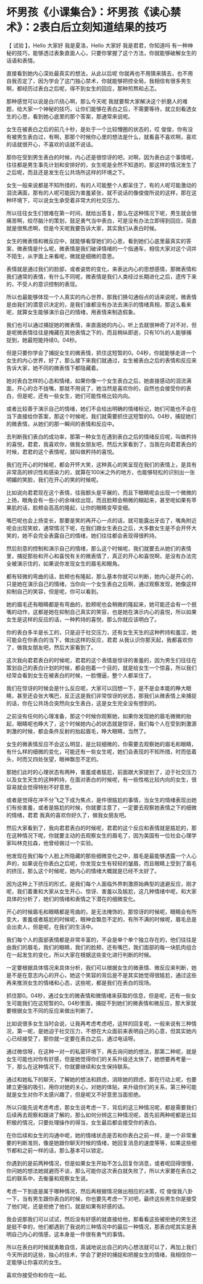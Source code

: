 # 坏男孩《小课集合》：坏男孩《读心禁术》：2表白后立刻知道结果的技巧

【 试验 】，Hello 大家好 我是夏洛，Hello 大家好 我是君君，你知道吗 有一种神秘的技巧，能够透过表象直面人心，只要你掌握了这个方法，你就能够破解女生的话语和表情。

直接看到她内心深处最真实的想法，从此以后呢 你就再也不用猜来猜去，也不用自我否定了，因为学会了这门独心禁术，你就能够把控全局，我相信有很多男生啊，都经历过表白之后呢，得不到女生的回应，那种煎熬和忐忑。

那种感觉可以说是白爪挠心啊，那么今天呢 我就要帮大家解决这个折磨人的难题，给大家一个神秘的技巧，让你们能够在表白之后，不需要等待，就立刻看透女生的心思，看到她心底里的那个答案，那通常来说呢。

女生在被表白之后的前几十秒，是处于一个比较懵圈的状态的，哎 俊俊，你有没有被男生表白过，有啊，那那个时候你心里的想法是什么，就看喜不喜欢啊，喜欢的话就很开心，不喜欢的话就不说话。

那你在受到男生表白的时候，内心还是很惊讶的吧，对啊，因为表白这个事情呢，往往都是男生事先计划和安排好的，女生呢是全然不知道的，那这样的情况发生了之后呢，而且还是发生在公共场所这样的环境之下。

女生一般来说都是不知所措的，有的人可能整个人都呆住了，有的人呢可能激动的泪流满面，那有的人呢可能因为害羞紧张，就不说话的像俊俊所说的这样，那在这种环境下，可以说女生承受着非常大的社交压力。

所以往往女生们很难在第一时间，就给出答复，那么在这种情况下呢，男生就会很痛苦啊，绞尽脑汁的策划，鼓足勇气当中表白，可是没有办法立即得到回应，简直就是很焦虑啊，但是今天呢我要告诉大家，其实我们从表白时候。

女生的微表情和微反应中，就能够看穿她们的心思，看到她们心底里最真实的答案，微表情是什么呢，微表情是我们破译情绪的一个指通车，相信大家对这个词并不陌生，从字面上来看呢，微就是细微的意思。

表情就是通过我们的脸部，或者姿势的变化，来表达内心的思想感情，那微表情和我们通常的表情，有什么不同呢，微表情是我们人类经过长期进化之后，遗传下来的，不受人的意识控制的表现。

所以也最能够体现一个人真实的内心世界，那我们换句通俗点的话来说呢，微表情是由我们的潜意识决定的，是我们谁都没有办法去演示的情绪真相，那这么看来呢，就算女生能够演示自己的情绪，用表情来制造假象。

我们也可以通过捕捉她的微表情，来直面她的内心，听上去就很神奇了对不对，但是呢微表情往往是掩藏在其他表情之下的，而且稍纵即逝，只有10%的人能够捕捉到，她最短能持续0。04秒。

但是只要你学会了捕捉女生的微表情，抓住这短暂的0。04秒，你就能够走进一个女生的内心世界，好了，那么接下来我们就通过，女生被表白之后的表情和反应来告诉大家，她不同的微表情下都隐藏着。

她对表白怎样的心态和情绪，如果你像一个女生表白之后，她直接感动的泪流满面，开心的合不拢嘴，那就不用说了，她当然是喜欢你的，自然也会接受你的表白，但是呢，还有一些女生，她们可能性格比较内向。

或者比较善于演示自己的情绪，她们不会给出明确的情绪标记，她们可能也不会在当下直接给你答案，那这个时候呢，我们就需要抓住这短暂的0。04秒，捕捉她们的微表情，从她们的那一瞬间的表情和反应中。

去判断我们表白的成功率，那第一种女生在遇到表白之后的情绪反应呢，叫做矜持的喜悦，君君，我喜欢你，做我女朋友吧，然后大家看到了，当我在向君君表白的时候，君君的这个表情呢，就叫做矜持的喜悦。

我们在开心的时候呢，都会开怀大笑，这种真心的笑呈现在我们的表情上，是具有非常高的辨识性和感染力的，就算在100米之外的地方，也能够轻松的识别出一张明媚的笑脸，我们在开心的笑的时候呢。

比如说向君君现在这个表情，往我额头是平展的，而且下眼睛呢会出现一个微微的上扬，眼角会有一些小的余味纹出现，而且脸颊会稍微的糊起来，甚至呢如果有苹果肌的话，脸颊会高高的隆起，让你的眼睛变窄变细。

嘴巴呢也会上扬变长，那要是笑的再开心一点的话，就可能露出牙齿了，嘴角附近呢会出现笑蚊，通常情况下呢，在我们跟女生表白之后，大多数女生是不会开怀大笑的，她不会完全表露自己的情绪，她们往往都会表现得很矜持。

然后刻意的控制和演示自己的情绪，那么这个时候呢，我们就要去从她们的表情里，捕捉那些和开心和喜悦有关的微表情了，真正的开心和喜悦啊，是没有办法完全被演示住的，如果说你发现女生的眉毛和眼角。

都有轻微的弯曲的话，脸颊也有隆起，那么基本你就可以判断，她内心是开心的，只是她在演示自己的情绪，当你向一个女生表白之后啊，通过观察发现，她像这样抑制自己的笑容，但是呢，你可以看到。

她的眉毛还有眼睛都是有弯曲的，脸颊呢也会稍微的隆起来，她可能还会有一个抿嘴的动作，这都是她在抑制自己真实的笑容，也是她在演示内心的喜悦，所以如果女生是这样的反应的话，一种矜持的喜悦，那么你就应该明白了。

你的表白多半是长工的，只是迫于社交压力，还有女生天生的这种矜持和羞涩，她可能会在你表白的当下，做出这样的反应，君君 从我认识你那天起，我都喜欢你了，做我女朋友吧，然后大家看到了。

这次我向君君表白的时候呢，君君的这个表情是惊讶的害羞的，因为男生们往往在策划自己的表白计划的时候，都会抱着一个目的，就是给女生一个惊喜，所以我们经常会看到女生在被表白的时候，一脸懵逼，整个人都呆住了。

我们在惊讶的时候会是什么反应呢，大家可以回想一下，是不是会本能的睁大眼睛，甚至还会张大嘴巴，反正这是我们非常惊讶的状态，那我们从微表情上来捕捉的话，你在公共场合突然向女生表白，这是女生完全没有想到的。

之前没有任何的心理准备，那这个时候你观察她，如果你发现她的眉毛微微的抬起，眼睛呢也睁大了，这个时候她内心的状态就是惊讶，我们每个人在受到刺激源刺激的时候，都会条件反射的抬起眉毛，睁大眼睛，当然了。

女生的微表情反应不会这么明显，是比较细微的，你需要去观察她的眉毛和眼睛，有什么样的细微的变化，可能还有一些女生呢，她们会表现的不知所措，时而低着头，时而又四处张望，眼神飘忽不定的。

那她们此时的心理状态有两种，害羞或者尴尬，前面跟大家提到了，迫于社交压力以及女生天生的这种矜持，在面对表白的时候呢，有一些性格比较内向的女生，很容易就会觉得特别不好意思。

或者是觉得在冲不分飞之下成为焦点，是件很尴尬的事情，当女生的情绪表现出她们有些害羞，或者是尴尬的时候，你就要注意了，一定要去观察她表情之下的细微的情绪，君君 我真的喜欢你好久了，做我女朋友吧。

然后大家看到了，我向君君表白的时候呢，君君的这个反应和表情就是尴尬的，那在这种情况下呢，你就要主动的去观察女生的眉毛了，因为美国有一位社会心理学家叫林克拉森，他曾经做过一个实验。

他发现在我们每个人脸上所隐藏的那些细微变化之中，眉毛是最能够透露一个人心声的，如果说在你表白之后呢，你发现女生有轻轻的皱眉，而且眼睛上受到了眉毛的挤压，那么这个时候呢，她内心的情绪大概就是已经不太好了。

因为这种上下挤压的形式，是我们每个人面临外界刺激原始典型的退避反应，刚才呢，我们着重和大家从女生开心、惊讶、害羞以及尴尬，这几种情绪中呢，和大家具体的分析了，她们的情绪和表情之下潜在的细微变化。

开心的时候眉毛和眼睛都是弯曲的，是无法掩饰的，那惊讶的时候呢，眼睛会有所变大，害羞或者尴尬的时候呢，眼神会飘忽不定的，有所不满的时候呢，眉毛总是会出卖人，但是呢，在我们的生活中。

我们每个人的面部表情都是非常丰富的，不会是单个单个独立存在的，他们往往是由我们的眉毛，我们的眼睛，我们的脸颊，还有嘴巴，我们面部的每一块肌肉组合在一起发生的变化，所以大家在根据这些变化进行判断的时候。

一定要根据具体情况来具体分析，我们可以根据女生的微表情、微反应来判断，她是不是在意志内心的开心，她这个笑容的背后是不是其实她觉得很尴尬，通过这些再来推测女生的情绪和心态，这些呢，都是我们在表白的现场。

抓住那0。04秒，通过女生的微表情和微情绪来获取的信息，但是呢，还有一些女生可能我们在这短暂的0。04秒里面，捕捉不到她们的微表情和微反应，那大家就要根据女生不同的反应来做出判断了。

比如说很多女生当时会说，让我再考虑考虑吧，这样的回复呢，一般来说有三种情况，第一呢，是她迫于社交压力，不想在大众面前来表明自己的心意，但其实她内心已经接受了，那你就一定要在表白之后，通过电话呀。

通过微信呀，在这种一对一的私密环境下，再去询问她的想法，那第二种呢，就是女生可能也对你有好感，但是她觉得你们的关系升级还太快了，她想要再考量一下，那么在这种情况下，你就要继续和女生保持联系。

通过和她私下的聊天，了解她的想法和顾虑，消除她的顾虑，那在行动上呢，也要建立更强的吸引，用你对她的关心，对她的体贴，来升级你们的关系，第三种可能就是女生对你不太感兴趣了，但是呢又不好意思当面拒绝。

所以只能先说考虑考虑，那女生说考虑一下，背后的这三种情况呢，都是需要我们后续再去观察和跟进了解的，那么如何分辨这三种情况呢，首先前两种呢都是比较积极的情况，只要处理操作的得当，女生最后都会接受你的表白。

在你后续和女生的沟通中呢，她的情绪状态是否和你表白之前一样，是一个非常重要的判断准则，像是她跟你聊天时候的情绪，她回复消息的速度等等，如果这些细节都和之前一样的话，那么基本可以锁定。

你遇到的是前两种情况，但是如果女生开始不怎么回复你消息，或者呢回得很慢，你问她的想法她就避而不谈，那么可能你这次表白就失败了，所以大家要在表白之后的联系中，去衡量和观察女生说。

考虑一下到底是属于哪种情况，然后再根据情况做出相应的决策，哎 俊俊我八卦一下，当有男生跟你表白的时候，你也要先考虑一下对吧，最终这些男生你是接受了他们呢，还是拒绝了他们，就是如果有好感的话。

我会说那我们可以试试，然后没有好感的就直接给他，那看看这些被拒绝的男生还是挺不幸的，他们都遇到了我说的三种情况中的最后一种情况，那表白呢其实是表明自己内心的情感，这本身是一件很有勇气的事情。

所以在表白的时候就勇敢自信，真诚地说出自己的内心想法就可以了，再加上我们今天所说的这些，独心的技术，学会了更好的捕捉和把握女生的情绪，我相信你一定能够让你喜欢的女生。

喜欢你接受你和你在一起。